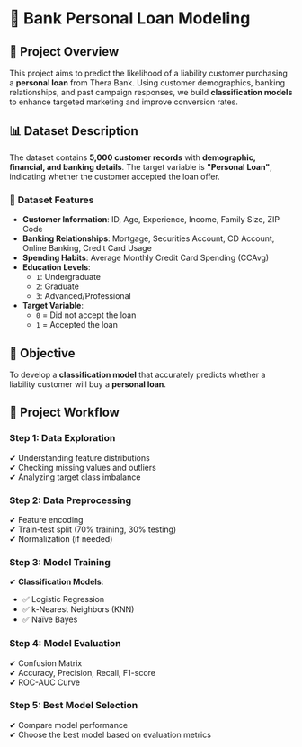 # 🏦 Bank Personal Loan Modeling

## 📌 Project Overview
This project aims to predict the likelihood of a liability customer purchasing a **personal loan** from Thera Bank. Using customer demographics, banking relationships, and past campaign responses, we build **classification models** to enhance targeted marketing and improve conversion rates.

## 📊 Dataset Description
The dataset contains **5,000 customer records** with **demographic, financial, and banking details**. The target variable is **"Personal Loan"**, indicating whether the customer accepted the loan offer.

### 🏦 **Dataset Features**
- **Customer Information**: ID, Age, Experience, Income, Family Size, ZIP Code
- **Banking Relationships**: Mortgage, Securities Account, CD Account, Online Banking, Credit Card Usage
- **Spending Habits**: Average Monthly Credit Card Spending (CCAvg)
- **Education Levels**: 
  - `1`: Undergraduate  
  - `2`: Graduate  
  - `3`: Advanced/Professional  
- **Target Variable**:  
  - `0` = Did not accept the loan  
  - `1` = Accepted the loan  

## 🎯 **Objective**
To develop a **classification model** that accurately predicts whether a liability customer will buy a **personal loan**.

## 🚀 **Project Workflow**
### **Step 1: Data Exploration**
✔ Understanding feature distributions  
✔ Checking missing values and outliers  
✔ Analyzing target class imbalance  

### **Step 2: Data Preprocessing**
✔ Feature encoding  
✔ Train-test split (70% training, 30% testing)  
✔ Normalization (if needed)  

### **Step 3: Model Training**
✔ **Classification Models**:  
   - ✅ Logistic Regression  
   - ✅ k-Nearest Neighbors (KNN)  
   - ✅ Naïve Bayes  

### **Step 4: Model Evaluation**
✔ Confusion Matrix  
✔ Accuracy, Precision, Recall, F1-score  
✔ ROC-AUC Curve  

### **Step 5: Best Model Selection**
✔ Compare model performance  
✔ Choose the best model based on evaluation metrics  
